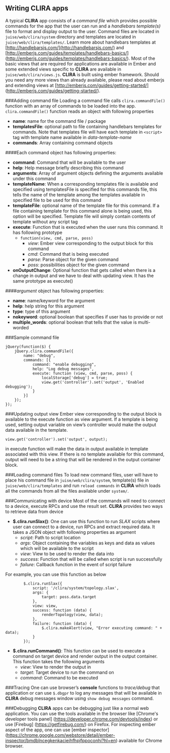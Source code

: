 <!---
# Copyright 2014, Juniper Networks, Inc.
# All rights reserved.
# This SOFTWARE is licensed under the LICENSE provided in the
# Copyright file. By downloading, installing, copying, or otherwise
# using the SOFTWARE, you agree to be bound by the terms of that
# LICENSE.
#-->

Writing CLIRA apps
---
A typical __CLIRA__ app consists of a _command file_ which provides possible 
commands for the app that the user can run and a _handlebars template(s)_ 
file to format and display output to the user. Command files are located in 
`juise/web/clira/system` directory and templates are located in 
`juise/web/clira/templates/`. Learn more about handlebars templates at 
[http://handlebarsjs.com/](http://handlebarsjs.com/) and 
[http://emberjs.com/guides/templates/handlebars-basics/]
(http://emberjs.com/guides/templates/handlebars-basics/). Most of the basic 
views that are required for applications are available in Ember and some 
extended views specific to __CLIRA__ are available in 
`juise/web/clira/views.js`. __CLIRA__ is built using ember framework. Should 
you need any more views than already available, please read about  emberjs 
and extending views at [http://emberjs.com/guides/getting-started/]
(http://emberjs.com/guides/getting-started/).

###Adding command file
Loading a command file calls `clira.commandFile()` function with an array of 
commands to be loaded into the app.  `clira.commandFile()` function reads an 
object with following properties

* __name__: name for the command file / package
* __templatesFile__: optional path to file containing handlebars templates 
for commands. Note that templates file will have each template in `<script>` 
tag with template name available in _data-template-name_
* __commands__: Array containing command objects

####Each command object has following properties:

* __command__: Command that will be available to the user
* __help__: Help message briefly describing this command
* __arguments__: Array of argument objects defining the arguments available 
under this command
* __templateName__: When a corresponding templates file is available and 
specified using templatesFile is specified for this commands file, this tells 
the name of the template among the templates available in specified file to 
be used for this command
* __templateFile__: optional name of the template file for this command. If a 
file containing template for this command alone is being used, this option 
will be specified. Template file will simply contain contents of template 
without any script tag
* __execute__: Function that is executed when the user runs this command. It 
has following prototype
     * `function(view, cmd, parse, poss)`
         * _view_: Ember view corresponding to the output block for this command
         * _cmd_: Command that is being executed
         * _parse_: Parse object for the given command
         * _poss_: possibilities object for the given command
* __onOutputChange__: Optional function that gets called when there is a change 
in output and we have to deal with updating view. It has the same prototype as 
execute()

####_argument_ object has following properties:

* __name__: name/keyword for the argument
* __help__: help string for this argument
* __type__: type of this argument
* __nokeyword__: optional boolean that specifies if user has to provide or not
* __multiple_words__: optional boolean that tells that the value is multi-worded

###Sample command file

    jQuery(function($) {
        jQuery.clira.commandFile({
            name: "debug",
            commands: [{
                command: "enable debugging",
                help: "Log debug messages",
                execute: function (view, cmd, parse, poss) {
                    localStorage['debug'] = true;
                    view.get('controller').set('output', 'Enabled debugging');
                }
            }]
        });
    });


###Updating output view
Ember view corresponding to the output block is available to the execute 
function as view argument. If a template is being used, setting output 
variable on view’s controller would make the output data available in the 
template.  
  
    view.get('controller').set('output', output);

in execute function will make the data in output available in template 
associated with this view. If there is no template available for this command, 
output will need to be a string that will be rendered in the output container 
block.

###Loading command files
To load new command files, user will have to place his command file in 
`juise/web/clira/system`, template(s) file in `juise/web/clira/templates` and 
run `reload commands` in __CLIRA__ which loads all the commands from all the 
files available under `system/`.

###Communicating with device
Most of the commands will need to connect to a device, execute RPCs and use 
the result set. __CLIRA__ provides two ways to retrieve data from device

* __$.clira.runSlax()__: One can use this function to run _SLAX_ scripts where 
user can connect to a device, run RPCs and extract required data. It takes a 
JSON object with following properties as argument
    * _script_: Path to script location
    * _args_: Object containing the variables as keys and data as values which 
    will be available to the script
    * _view_: View to be used to render the data into
    * _success_: Function that will be called when script is run successfully
    * _failure_: Callback function in the event of script failure

 For example, you can use this function as below    

            $.clira.runSlax({
                script: '/clira/system/topology.slax',
                args: {
                    target: poss.data.target
                },
                view: view,
                success: function (data) {
                    renderTopology(view, data);
                },
                failure: function (data) {
                    $.clira.makeAlert(view, "Error executing command: " + data);
                }
            });

* __$.clira.runCommand()__: This function can be used to execute a command on 
target device and render output in the output container. This function takes 
the following arguments
    * _view_: View to render the output in
    * _target_: Target device to run the command on
    * _command_: Command to be executed

###Tracing
One can use browser’s __console__ functions to _trace/debug_ that application 
or can use `$.dbgpr` to log any messages that will be available in __CLIRA__ 
debug messages window using `show debug messages` command.

###Debugging
__CLIRA__ apps can be debugging just like a normal web application. You can 
use the tools available in the browser like [Chrome's developer tools panel]
(https://developer.chrome.com/devtools/index) or use [Firebug]
(https://getfirebug.com/) on Firefox. For inspecting ember aspect of the app, 
one can use [ember inspector]
(https://chrome.google.com/webstore/detail/ember-inspector/bmdblncegkenkacieihfhpjfppoconhi?hl=en) 
available for Chrome browser.
